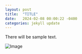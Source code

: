 ```yaml
---
layout: post
title:  "TITLE"
date:   2024-02-08 00:00:22 -0400
categories: jekyll update
---
```



There will be sample text. 


![Image](/images/MTS.jpg)